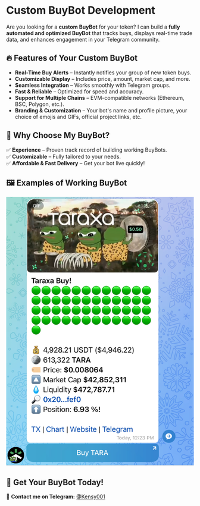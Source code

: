 # Custom BuyBot Development 

Are you looking for a **custom BuyBot** for your token? I can build a **fully automated and optimized BuyBot** that tracks buys, displays real-time trade data, and enhances engagement in your Telegram community.  

## 🔥 Features of Your Custom BuyBot  
- **Real-Time Buy Alerts** – Instantly notifies your group of new token buys.  
- **Customizable Display** – Includes price, amount, market cap, and more.  
- **Seamless Integration** – Works smoothly with Telegram groups.  
- **Fast & Reliable** – Optimized for speed and accuracy.  
- **Support for Multiple Chains** – EVM-compatible networks (Ethereum, BSC, Polygon, etc.).  
- **Branding & Customization** – Your bot's name and profile picture, your choice of emojis and GIFs, official project links, etc.

## 📌 Why Choose My BuyBot?  
✅ **Experience** – Proven track record of building working BuyBots.  
✅ **Customizable** – Fully tailored to your needs.  
✅ **Affordable & Fast Delivery** – Get your bot live quickly!  

## 🖼️ Examples of Working BuyBot
![BuyBot Example](images/buybot-example.jpg)
 

## 📩 Get Your BuyBot Today!  
💬 **Contact me on Telegram:** [@Kensy001](https://t.me/Kensy001)
